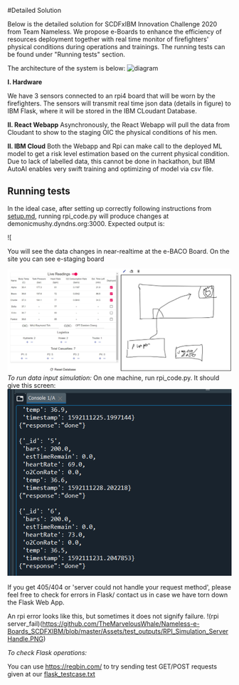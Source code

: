 #Detailed Solution 

Below is the detailed solution for SCDFxIBM Innovation Challenge 2020 from Team Nameless. We propose e-Boards to enhance the efficiency of resources deployment together with real time monitor of firefighters' physical conditions during operations and trainings. The running tests can be found under "Running tests" section. 

The architecture of the system is below: 
![diagram](https://github.com/TheMarvelousWhale/SCDFxIBM-Inno-Challenge-2020/blob/master/Assets/DesignDiagram.svg?raw=true)

**I. Hardware**

We have 3 sensors connected to an rpi4 board that will be worn by the firefighters. The sensors will transmit real time json data (details in figure) to IBM Flask, where it will be stored in the IBM CLoudant Database. 

**II. React Webapp**
Asynchronously, the React Webapp will pull the data from Cloudant to show to the staging OIC the physical conditions of his men. 

**II. IBM Cloud**
Both the Webapp and Rpi can make call to the deployed ML model to get a risk level estimation based on the current physical condition. Due to lack of labelled data, this cannot be done in hackathon, but IBM AutoAI enables very swift training and optimizing of model via csv file. 

## Running tests
In the ideal case, after setting up correctly following instructions from [setup.md](https://github.com/TheMarvelousWhale/Nameless-e-Boards_SCDFXIBM/blob/master/Setup.md), running rpi_code.py will produce changes  at demonicmushy.dyndns.org:3000. Expected output is:

![

You will see the data changes in near-realtime at the e-BACO Board. On the site you can see e-staging board

![Expected_output](https://github.com/TheMarvelousWhale/Nameless-e-Boards_SCDFXIBM/blob/master/Assets/expected_output.jpg)
_To run data input simulation:_
On one machine, run rpi_code.py. It should give this screen:
![rpi success](https://github.com/TheMarvelousWhale/Nameless-e-Boards_SCDFXIBM/blob/master/Assets/test_outputs/RPI_Simulation_Success.PNG)

If you get 405/404 or 'server could not handle your request method', please feel free to check for errors in Flask/ contact us in case we have torn down the Flask Web App.

An rpi error looks like this, but sometimes it does not signify failure. 
!(rpi server_fail)(https://github.com/TheMarvelousWhale/Nameless-e-Boards_SCDFXIBM/blob/master/Assets/test_outputs/RPI_Simulation_ServerHandle.PNG)

_To check Flask operations:_

You can use https://reqbin.com/ to try sending test GET/POST requests given at our [flask_testcase.txt](https://github.com/TheMarvelousWhale/Nameless-e-Boards_SCDFXIBM/blob/master/Assets/flask_testcase.txt) 






